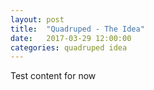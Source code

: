 ```yaml
---
layout: post
title:  "Quadruped - The Idea"
date:   2017-03-29 12:00:00
categories: quadruped idea
---
```

Test content for now